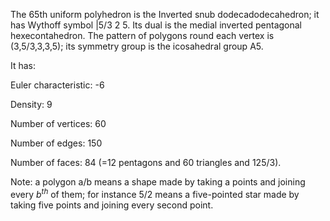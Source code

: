 The 65th uniform polyhedron is the Inverted snub dodecadodecahedron; it
has Wythoff symbol |5/3 2 5. Its dual is the medial inverted pentagonal
hexecontahedron. The pattern of polygons round each vertex is
(3,5/3,3,3,5); its symmetry group is the icosahedral group A5.

It has:

Euler characteristic: -6

Density: 9

Number of vertices: 60

Number of edges: 150

Number of faces: 84 (=12 pentagons and 60 triangles and
12<span>5/3</span>).

Note: a polygon a/b means a shape made by taking a points and joining
every $b^{th}$ of them; for instance 5/2 means a five-pointed star made
by taking five points and joining every second point.
